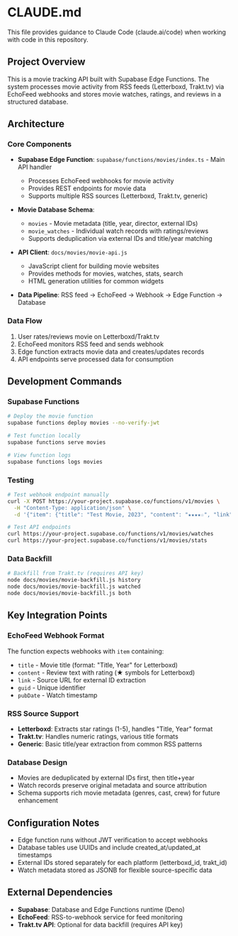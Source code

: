# CLAUDE.md

This file provides guidance to Claude Code (claude.ai/code) when working with code in this repository.

## Project Overview

This is a movie tracking API built with Supabase Edge Functions. The system processes movie activity from RSS feeds (Letterboxd, Trakt.tv) via EchoFeed webhooks and stores movie watches, ratings, and reviews in a structured database.

## Architecture

### Core Components

- **Supabase Edge Function**: `supabase/functions/movies/index.ts` - Main API handler
  - Processes EchoFeed webhooks for movie activity
  - Provides REST endpoints for movie data
  - Supports multiple RSS sources (Letterboxd, Trakt.tv, generic)

- **Movie Database Schema**: 
  - `movies` - Movie metadata (title, year, director, external IDs)
  - `movie_watches` - Individual watch records with ratings/reviews
  - Supports deduplication via external IDs and title/year matching

- **API Client**: `docs/movies/movie-api.js`
  - JavaScript client for building movie websites
  - Provides methods for movies, watches, stats, search
  - HTML generation utilities for common widgets

- **Data Pipeline**: RSS feed → EchoFeed → Webhook → Edge Function → Database

### Data Flow

1. User rates/reviews movie on Letterboxd/Trakt.tv
2. EchoFeed monitors RSS feed and sends webhook
3. Edge function extracts movie data and creates/updates records
4. API endpoints serve processed data for consumption

## Development Commands

### Supabase Functions

```bash
# Deploy the movie function
supabase functions deploy movies --no-verify-jwt

# Test function locally 
supabase functions serve movies

# View function logs
supabase functions logs movies
```

### Testing

```bash
# Test webhook endpoint manually
curl -X POST https://your-project.supabase.co/functions/v1/movies \
  -H "Content-Type: application/json" \
  -d '{"item": {"title": "Test Movie, 2023", "content": "★★★★☆", "link": "test"}}'

# Test API endpoints
curl https://your-project.supabase.co/functions/v1/movies/watches
curl https://your-project.supabase.co/functions/v1/movies/stats
```

### Data Backfill

```bash
# Backfill from Trakt.tv (requires API key)
node docs/movies/movie-backfill.js history
node docs/movies/movie-backfill.js watched
node docs/movies/movie-backfill.js both
```

## Key Integration Points

### EchoFeed Webhook Format
The function expects webhooks with `item` containing:
- `title` - Movie title (format: "Title, Year" for Letterboxd)
- `content` - Review text with rating (★ symbols for Letterboxd)
- `link` - Source URL for external ID extraction
- `guid` - Unique identifier
- `pubDate` - Watch timestamp

### RSS Source Support
- **Letterboxd**: Extracts star ratings (1-5), handles "Title, Year" format
- **Trakt.tv**: Handles numeric ratings, various title formats  
- **Generic**: Basic title/year extraction from common RSS patterns

### Database Design
- Movies are deduplicated by external IDs first, then title+year
- Watch records preserve original metadata and source attribution
- Schema supports rich movie metadata (genres, cast, crew) for future enhancement

## Configuration Notes

- Edge function runs without JWT verification to accept webhooks
- Database tables use UUIDs and include created_at/updated_at timestamps
- External IDs stored separately for each platform (letterboxd_id, trakt_id)
- Watch metadata stored as JSONB for flexible source-specific data

## External Dependencies

- **Supabase**: Database and Edge Functions runtime (Deno)
- **EchoFeed**: RSS-to-webhook service for feed monitoring
- **Trakt.tv API**: Optional for data backfill (requires API key)